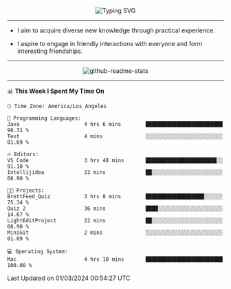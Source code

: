 <p align="center">
  <img src="https://readme-typing-svg.demolab.com?font=Fira+Code&weight=500&size=32&duration=2500&pause=1600&center=true&vCenter=true&random=false&width=1024&height=64&lines=Hi+there+%F0%9F%91%8B;I'm+delighted+you+could+make+it+here+%F0%9F%8E%89;I'm+Harry%2C+a+college+student+still+finding+my+way" alt="Typing SVG" />
</p>


---


- I aim to acquire diverse new knowledge through practical experience.

- I aspire to engage in friendly interactions with everyone and form interesting friendships.


---


<p align="center">
  <img src="https://github-readme-stats.vercel.app/api?username=Harry-Jing&show_icons=true" alt="github-readme-stats"/>
</p>


---

<!--START_SECTION:waka-->
📊 **This Week I Spent My Time On** 

```text
🕑︎ Time Zone: America/Los_Angeles

💬 Programming Languages: 
Java                     4 hrs 6 mins        █████████████████████████   98.31 % 
Text                     4 mins              ░░░░░░░░░░░░░░░░░░░░░░░░░   01.69 % 

🔥 Editors: 
VS Code                  3 hrs 48 mins       ███████████████████████░░   91.10 % 
Intellijidea             22 mins             ██░░░░░░░░░░░░░░░░░░░░░░░   08.90 % 

🐱‍💻 Projects: 
BrettFeed_Quiz           3 hrs 8 mins        ███████████████████░░░░░░   75.34 % 
Quiz 2                   36 mins             ████░░░░░░░░░░░░░░░░░░░░░   14.67 % 
LightEditProject         22 mins             ██░░░░░░░░░░░░░░░░░░░░░░░   08.90 % 
MiniGit                  2 mins              ░░░░░░░░░░░░░░░░░░░░░░░░░   01.09 % 

💻 Operating System: 
Mac                      4 hrs 10 mins       █████████████████████████   100.00 % 
```


 Last Updated on 01/03/2024 00:54:27 UTC
<!--END_SECTION:waka-->
